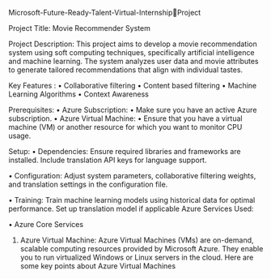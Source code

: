 Microsoft-Future-Ready-Talent-Virtual-InternshipProject

Project Title: Movie Recommender System

Project Description:
This project aims to develop a movie recommendation system using soft computing 
techniques, specifically artificial intelligence and machine learning. The system analyzes 
user data and movie attributes to generate tailored recommendations that align with 
individual tastes.

Key Features :
• Collaborative filtering 
• Content based filtering
• Machine Learning Algorithms
• Context Awareness

Prerequisites:
• Azure Subscription:
• Make sure you have an active Azure subscription.
• Azure Virtual Machine:
• Ensure that you have a virtual machine (VM) or another resource for 
which you want to monitor CPU usage.

Setup:
• Dependencies:
Ensure required libraries and frameworks are installed.
 Include translation API keys for language support.
 
• Configuration:
Adjust system parameters, collaborative filtering weights, and translation settings 
in the configuration file.

• Training:
Train machine learning models using historical data for optimal performance.
 Set up translation model if applicable
Azure Services Used:

• Azure Core Services
1. Azure Virtual Machine:
 Azure Virtual Machines (VMs) are on-demand, scalable computing 
resources provided by Microsoft Azure. They enable you to run virtualized 
Windows or Linux servers in the cloud. Here are some key points about Azure 
Virtual Machines



